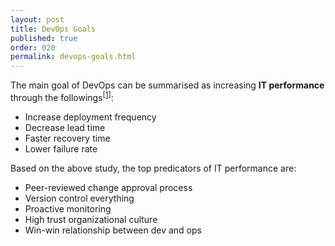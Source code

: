 ```yaml
---
layout: post
title: DevOps Goals
published: true
order: 020
permalink: devops-goals.html
---
```

The main goal of DevOps can be summarised as increasing **IT performance** through the followings<sup>[[1]]</sup>:

- Increase deployment frequency
- Decrease lead time
- Faster recovery time
- Lower failure rate

Based on the above study, the top predicators of IT performance are:

- Peer-reviewed change approval process
- Version control everything
- Proactive monitoring
- High trust organizational culture
- Win-win relationship between dev and ops


[1]: https://puppet.com/resources/whitepaper/state-of-devops-report